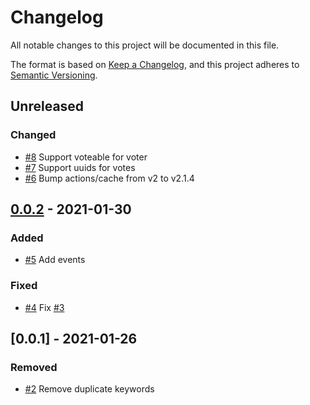 # Changelog

All notable changes to this project will be documented in this file.

The format is based on [Keep a Changelog](https://keepachangelog.com/en/1.0.0/), and this project adheres
to [Semantic Versioning](https://semver.org/spec/v2.0.0.html).

## Unreleased

<!-- changelog-linker -->

### Changed

- [#8] Support voteable for voter
- [#7] Support uuids for votes
- [#6] Bump actions/cache from v2 to v2.1.4

## [0.0.2] - 2021-01-30

### Added

- [#5] Add events

### Fixed

- [#4] Fix [#3]

## [0.0.1] - 2021-01-26

### Removed

- [#2] Remove duplicate keywords

[#2]: https://github.com/laravel-interaction/vote/pull/2

[#5]: https://github.com/laravel-interaction/vote/pull/5

[#4]: https://github.com/laravel-interaction/vote/pull/4

[#3]: https://github.com/laravel-interaction/vote/pull/3
[#8]: https://github.com/laravel-interaction/vote/pull/8
[#7]: https://github.com/laravel-interaction/vote/pull/7
[#6]: https://github.com/laravel-interaction/vote/pull/6
[0.0.2]: https://github.com/laravel-interaction/vote/compare/0.0.1...0.0.2
